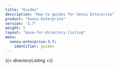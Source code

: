 ```yaml
---
title: "Guides"
description: "How-to guides for Sensu Enterprise"
product: "Sensu Enterprise"
version: "3.7"
weight: 5
layout: "base-for-directory-listing"
menu:
  sensu-enterprise-3.7:
    identifier: guides
---
```


{{< directoryListing >}}
